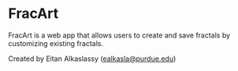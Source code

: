 # FracArt

FracArt is a web app that allows users to create and save fractals by customizing existing fractals.

Created by Eitan Alkaslassy (ealkasla@purdue.edu)